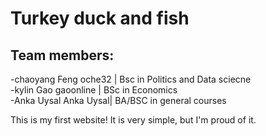 # Turkey duck and fish
## Team members:
-chaoyang Feng oche32 | Bsc in Politics and Data sciecne  
-kylin Gao gaoonline | BSc in Economics  
-Anka Uysal Anka Uysal| BA/BSC in general courses  

This is my first website! It is very simple, but I'm proud of it.
